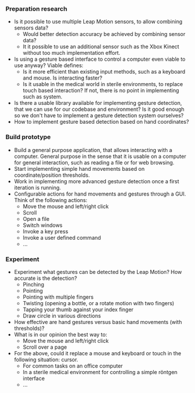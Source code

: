 ### Preparation research
- Is it possible to use multiple Leap Motion sensors, to allow combining sensors
  data?
    - Would better detection accuracy be achieved by combining sensor data?
    - It it possible to use an additional sensor such as the Xbox Kinect without
      too much implementation effort.
- Is using a gesture based interface to control a computer even viable to use
  anyway? Viable defines:
    - Is it more efficient than existing input methods, such as a keyboard and
      mouse. Is interacting faster?
    - Is it usable in the medical world in sterile environments, to replace
      touch based interaction?
  If not, there is no point in implementing such as system.
- Is there a usable library available for implementing gesture detection, that
  we can use for our codebase and environment? Is it good enough so we don't
  have to implement a gesture detection system ourselves?
- How to implement gesture based detection based on hand coordinates?

### Build prototype
- Build a general purpose application, that allows interacting with a computer.
  General purpose in the sense that it is usable on a computer for general
  interaction, such as reading a file or for web browsing.
- Start implementing simple hand movements based on coordinate/position
  thresholds.
- Work in implementing more advanced gesture detection once a first iteration is
  running.
- Configurable actions for hand movements and gestures through a GUI. Think of
  the following actions:
    - Move the mouse and left/right click
    - Scroll
    - Open a file
    - Switch windows
    - Invoke a key press
    - Invoke a user defined command
    - ...

### Experiment
- Experiment what gestures can be detected by the Leap Motion?
  How accurate is the detection?
    - Pinching
    - Pointing
    - Pointing with multiple fingers
    - Twisting (opening a bottle, or a rotate motion with two fingers)
    - Tapping your thumb against your index finger
    - Draw circle in various directions
- How effective are hand gestures versus basic hand movements (with thresholds)?
- What is in our opinion the best way to:
    - Move the mouse and left/right click
    - Scroll over a page
- For the above, could it replace a mouse and keyboard or touch in the following
  situation:
  cursor.
    - For common tasks on an office computer
    - In a sterile medical environment for controlling a simple röntgen interface
    - ...
